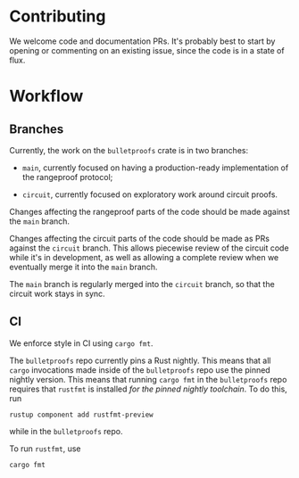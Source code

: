 # Contributing

We welcome code and documentation PRs.  It's probably best to start by
opening or commenting on an existing issue, since the code is in a state
of flux.

# Workflow

## Branches

Currently, the work on the `bulletproofs` crate is in two branches:

* `main`, currently focused on having a production-ready implementation
  of the rangeproof protocol;

* `circuit`, currently focused on exploratory work around circuit
  proofs.

Changes affecting the rangeproof parts of the code should be made
against the `main` branch.

Changes affecting the circuit parts of the code should be made as PRs
against the `circuit` branch.  This allows piecewise review of the
circuit code while it's in development, as well as allowing a complete
review when we eventually merge it into the `main` branch.

The `main` branch is regularly merged into the `circuit` branch, so that
the circuit work stays in sync.

## CI

We enforce style in CI using `cargo fmt`.

The `bulletproofs` repo currently pins a Rust nightly.  This means that
all `cargo` invocations made inside of the `bulletproofs` repo use the
pinned nightly version.  This means that running `cargo fmt` in the
`bulletproofs` repo requires that `rustfmt` is installed *for the pinned
nightly toolchain*.  To do this, run
```
rustup component add rustfmt-preview
```
while in the `bulletproofs` repo.

To run `rustfmt`, use
```
cargo fmt
```
